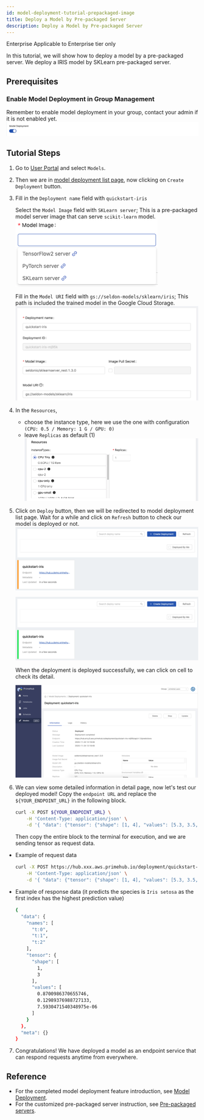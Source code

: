 ```yaml
---
id: model-deployment-tutorial-prepackaged-image
title: Deploy a Model by Pre-packaged Server
description: Deploy a Model by Pre-packaged Server
---
```


<div class="ee-only tooltip">Enterprise
  <span class="tooltiptext">Applicable to Enterprise tier only</span>
</div>

In this tutorial, we will show how to deploy a model by a pre-packaged server. We deploy a IRIS model by SKLearn pre-packaged server.

## Prerequisites

### Enable Model Deployment in Group Management

Remember to enable model deployment in your group, contact your admin if it is not enabled yet.
![](assets/mdeploy_enable.png)

## Tutorial Steps

1. Go to [User Portal](quickstart/login-portal-user) and select `Models`.
2. Then we are in [model deployment list page](model-deployment-feature#list), now clicking on `Create Deployment` button.
3. Fill in the `Deployment name` field with `quickstart-iris`

   Select the `Model Image` field with `SKLearn server`; This is a pre-packaged model server image that can serve `scikit-learn` model.
   ![](assets/mdeploy_create_model_image_suggestion.png)

   Fill in the `Model URI` field with `gs://seldon-models/sklearn/iris`; This path is included the trained model in the Google Cloud Storage.
   ![](assets/mdeploy_quickstart_deploydetail_1.png)
   
4. In the `Resources`,
    - choose the instance type, here we use the one with configuration `(CPU: 0.5 / Memory: 1 G / GPU: 0)`
    - leave `Replicas` as default (1)
    ![](assets/mdeploy_quickstart_deployresource.png)
5. Click on `Deploy` button, then we will be redirected to model deployment list page. Wait for a while and click on `Refresh` button to check our model is deployed or not.
    ![](assets/mdeploy_quickstart_deploying_iris.png)
    
    ![](assets/mdeploy_quickstart_deployed_iris.png)

    When the deployment is deployed successfully, we can click on cell to check its detail.
    
    ![](assets/mdeploy_quickstart_detailpage_1.png)

6. We can view some detailed information in detail page, now let's test our deployed model! Copy the `endpoint URL` and replace the `${YOUR_ENDPOINT_URL}` in the following block.
    ```bash
    curl -X POST ${YOUR_ENDPOINT_URL} \
        -H 'Content-Type: application/json' \
        -d '{ "data": {"tensor": {"shape": [1, 4], "values": [5.3, 3.5, 1.4, 0.2]}} }'
    ```
    Then copy the entire block to the terminal for execution, and we are sending tensor as request data.

  - Example of request data
      ```bash
      curl -X POST https://hub.xxx.aws.primehub.io/deployment/quickstart-iris-xxx/api/v1.0/predictions \
          -H 'Content-Type: application/json' \
          -d '{ "data": {"tensor": {"shape": [1, 4], "values": [5.3, 3.5, 1.4, 0.2]}} }'
      ```
  - Example of response data (it predicts the species is `Iris setosa` as the first index has the highest prediction value)
      ```bash
      {
        "data": {
          "names": [
            "t:0",
            "t:1",
            "t:2"
          ],
          "tensor": {
            "shape": [
              1,
              3
            ],
            "values": [
              0.8700986370655746,
              0.12989376988727133,
              7.5930471540348975e-06
            ]
          }
        },
        "meta": {}
      }
      ```
7. Congratulations! We have deployed a model as an endpoint service that can respond requests anytime from everywhere.

## Reference

- For the completed model deployment feature introduction, see [Model Deployment](model-deployment-feature).
- For the customized pre-packaged server instruction, see [Pre-packaged servers](model-deployment-prepackaged-server-intro).
